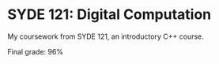 # SYDE 121: Digital Computation

My coursework from SYDE 121, an introductory C++ course.

Final grade: 96%
